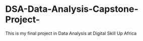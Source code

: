 # DSA-Data-Analysis-Capstone-Project-
This is my final project in Data Analysis at Digital Skill Up Africa 
